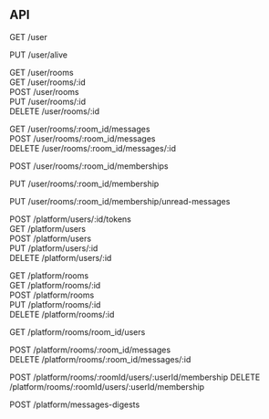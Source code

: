 ## API

GET    /user                                           

PUT   /user/alive                                      

GET    /user/rooms                                     
GET    /user/rooms/:id                                 
POST   /user/rooms                                     
PUT    /user/rooms/:id                                 
DELETE /user/rooms/:id                                 

GET    /user/rooms/:room_id/messages                   
POST   /user/rooms/:room_id/messages                   
DELETE /user/rooms/:room_id/messages/:id               

POST   /user/rooms/:room_id/memberships                

PUT    /user/rooms/:room_id/membership                     

PUT    /user/rooms/:room_id/membership/unread-messages 

POST   /platform/users/:id/tokens                      
GET    /platform/users                                 
POST   /platform/users                                 
PUT    /platform/users/:id                             
DELETE /platform/users/:id                             
              
GET    /platform/rooms                                 
GET    /platform/rooms/:id                             
POST   /platform/rooms                                 
PUT    /platform/rooms/:id                             
DELETE /platform/rooms/:id                             

GET    /platform/rooms/room_id/users                   

POST   /platform/rooms/:room_id/messages               
DELETE /platform/rooms/:room_id/messages/:id           

POST   /platform/rooms/:roomId/users/:userId/membership
DELETE /platform/rooms/:roomId/users/:userId/membership

POST   /platform/messages-digests      
